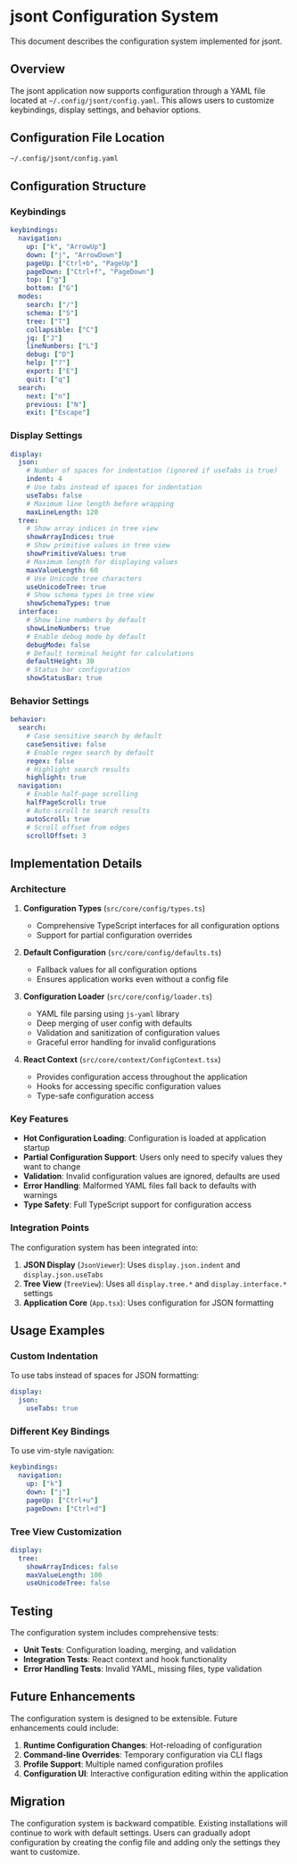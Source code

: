 # jsont Configuration System

This document describes the configuration system implemented for jsont.

## Overview

The jsont application now supports configuration through a YAML file located at `~/.config/jsont/config.yaml`. This allows users to customize keybindings, display settings, and behavior options.

## Configuration File Location

```bash
~/.config/jsont/config.yaml
```

## Configuration Structure

### Keybindings

```yaml
keybindings:
  navigation:
    up: ["k", "ArrowUp"]
    down: ["j", "ArrowDown"]
    pageUp: ["Ctrl+b", "PageUp"]
    pageDown: ["Ctrl+f", "PageDown"]
    top: ["g"]
    bottom: ["G"]
  modes:
    search: ["/"]
    schema: ["S"]
    tree: ["T"]
    collapsible: ["C"]
    jq: ["J"]
    lineNumbers: ["L"]
    debug: ["D"]
    help: ["?"]
    export: ["E"]
    quit: ["q"]
  search:
    next: ["n"]
    previous: ["N"]
    exit: ["Escape"]
```

### Display Settings

```yaml
display:
  json:
    # Number of spaces for indentation (ignored if useTabs is true)
    indent: 4
    # Use tabs instead of spaces for indentation
    useTabs: false
    # Maximum line length before wrapping
    maxLineLength: 120
  tree:
    # Show array indices in tree view
    showArrayIndices: true
    # Show primitive values in tree view
    showPrimitiveValues: true
    # Maximum length for displaying values
    maxValueLength: 60
    # Use Unicode tree characters
    useUnicodeTree: true
    # Show schema types in tree view
    showSchemaTypes: true
  interface:
    # Show line numbers by default
    showLineNumbers: true
    # Enable debug mode by default
    debugMode: false
    # Default terminal height for calculations
    defaultHeight: 30
    # Status bar configuration
    showStatusBar: true
```

### Behavior Settings

```yaml
behavior:
  search:
    # Case sensitive search by default
    caseSensitive: false
    # Enable regex search by default
    regex: false
    # Highlight search results
    highlight: true
  navigation:
    # Enable half-page scrolling
    halfPageScroll: true
    # Auto-scroll to search results
    autoScroll: true
    # Scroll offset from edges
    scrollOffset: 3
```

## Implementation Details

### Architecture

1. **Configuration Types** (`src/core/config/types.ts`)
   - Comprehensive TypeScript interfaces for all configuration options
   - Support for partial configuration overrides

2. **Default Configuration** (`src/core/config/defaults.ts`)
   - Fallback values for all configuration options
   - Ensures application works even without a config file

3. **Configuration Loader** (`src/core/config/loader.ts`)
   - YAML file parsing using `js-yaml` library
   - Deep merging of user config with defaults
   - Validation and sanitization of configuration values
   - Graceful error handling for invalid configurations

4. **React Context** (`src/core/context/ConfigContext.tsx`)
   - Provides configuration access throughout the application
   - Hooks for accessing specific configuration values
   - Type-safe configuration access

### Key Features

- **Hot Configuration Loading**: Configuration is loaded at application startup
- **Partial Configuration Support**: Users only need to specify values they want to change
- **Validation**: Invalid configuration values are ignored, defaults are used
- **Error Handling**: Malformed YAML files fall back to defaults with warnings
- **Type Safety**: Full TypeScript support for configuration access

### Integration Points

The configuration system has been integrated into:

1. **JSON Display** (`JsonViewer`): Uses `display.json.indent` and `display.json.useTabs`
2. **Tree View** (`TreeView`): Uses all `display.tree.*` and `display.interface.*` settings
3. **Application Core** (`App.tsx`): Uses configuration for JSON formatting

## Usage Examples

### Custom Indentation

To use tabs instead of spaces for JSON formatting:

```yaml
display:
  json:
    useTabs: true
```

### Different Key Bindings

To use vim-style navigation:

```yaml
keybindings:
  navigation:
    up: ["k"]
    down: ["j"]
    pageUp: ["Ctrl+u"]
    pageDown: ["Ctrl+d"]
```

### Tree View Customization

```yaml
display:
  tree:
    showArrayIndices: false
    maxValueLength: 100
    useUnicodeTree: false
```

## Testing

The configuration system includes comprehensive tests:

- **Unit Tests**: Configuration loading, merging, and validation
- **Integration Tests**: React context and hook functionality
- **Error Handling Tests**: Invalid YAML, missing files, type validation

## Future Enhancements

The configuration system is designed to be extensible. Future enhancements could include:

1. **Runtime Configuration Changes**: Hot-reloading of configuration
2. **Command-line Overrides**: Temporary configuration via CLI flags
3. **Profile Support**: Multiple named configuration profiles
4. **Configuration UI**: Interactive configuration editing within the application

## Migration

The configuration system is backward compatible. Existing installations will continue to work with default settings. Users can gradually adopt configuration by creating the config file and adding only the settings they want to customize.